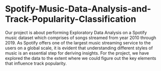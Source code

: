 # Spotify-Music-Data-Analysis-and-Track-Popularity-Classification
Our project is about performing Exploratory Data Analysis on a Spotify music dataset which comprises of songs streamed from year 2010 through 2019. As Spotify offers one of the largest music streaming service to the users on a global scale, it is evident that understanding different styles of music is an essential step for deriving insights. For the project, we have explored the data to the extent where we could figure out the key elements that influence track popularity.
